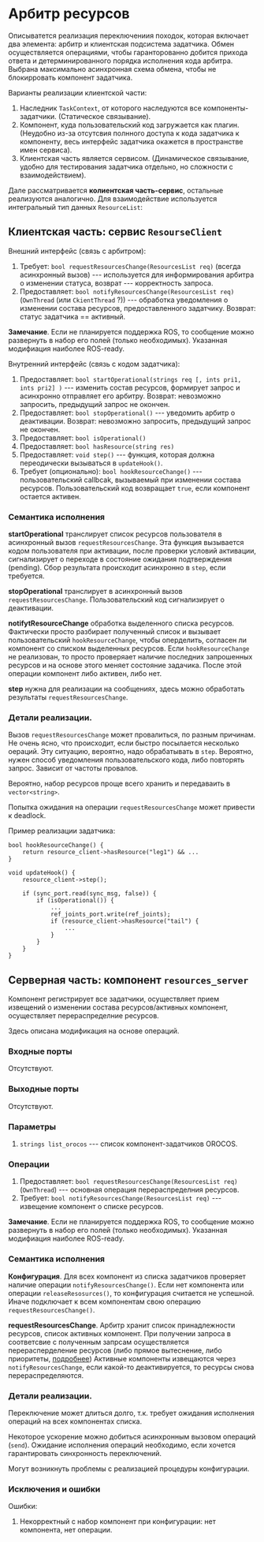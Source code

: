 Арбитр ресурсов
======================

Описыватется реализация переключениия походок, которая включает два элемента: арбитр и клиентская подсистема задатчика. 
Обмен осуществляется операциями, чтобы гаранторованно добится прихода ответа и детерминированного порядка исполнения кода арбитра.
Выбрана максимально асинхронная схема обмена, чтобы не блокирровать компонент задатчика.

Варианты реализации клиентской части:
1. Наследник `TaskContext`, от которого наследуются все компоненты-задатчики. (Статическое связывание). 
2. Компонент, куда пользовательский код загружается как плагин. 
    (Неудобно из-за отсутсвия полнного доступа к кода задатчика к компоненту, весь интерфейс задатчика окажется в пространстве имен сервиса).
3. Клиентская часть является сервисом. (Динамическое связывание, удобно для тестирования задатчика отдельно, но сложности с взаимодействием).

Дале рассматривается **колиентская часть-сервис**, остальные реализуются аналогично.
Для взаимодействие используется интегральный тип данных `ResourceList`:




Клиентская  часть: сервис `ResourseСlient`
-------------------------------------------

Внешний интерфейс (связь с арбитром):

1. Требует: `bool requestResourcesChange(ResourcesList req)` (всегда асинхронный вызов) --- используется для информирования арбитра о изменении статуса, возврат --- корректность запроса.
1. Предоставляет: `bool notifyResourcesChange(ResourcesList req)` (`OwnThread` (или `CkientThread` ?)) --- обработка уведомления о изменении состава ресурсов, предоставленного задатчику. Возврат: статус задатчика == активный.

**Замечание**. Если не планируется поддержка ROS, то сообщение можно развернуть в набор его полей (только необходимых). Указанная модифиация наиболее ROS-ready.

Внутренний интерфейс (связь с кодом задатчика):

1. Предоставляет: `bool startOperational(strings req [, ints pri1, ints pri2] )` --- изменить состав ресурсов, формирует запрос и асинхронно отправляет его арбитру. Возврат: невозможно запросить, предыдущий запрос не окончен.
1. Предоставляет: `bool stopOperational()` --- уведомить арбитр о деактивации. Возврат: невозможно запросить, предыдущий запрос не окончен.
1. Предоставляет: `bool isOperational()` 
1. Предоставляет: `bool hasResource(string res)` 
1. Предоставляет: `void step()` --- функция, которая должна переодически вызываться в `updateHook()`.
1. Требует (опционально): `bool hookResourceChange()` --- пользовательский callbcak, вызываемый при изменении состава ресурсов. 
    Пользовательский код возвращает `true`, если компонент остается активен. 

### Семантика исполнения

**startOperational** транслирует список ресурсов пользователя в асинхронный вызов `requestResourcesChange`. 
Эта функция вызывается кодом пользователя при активации, после проверки условий активации, сигнализирует о переходе в состояние ожидания подтверждения (pending).
Сбор результата происходит асинхронно в `step`, если требуется.

**stopOperational** транслирует в асинхронный вызов `requestResourcesChange`. Пользовательский код сигнализирует о деактивации.

**notifytResourceChange** обработка выделенного списка ресурсов. Фактически просто разбирает полученный список и вызывает пользовательский `hookResourceChange`, 
чтобы оперделить, согласен ли компонент со списком  выделенных ресурсов. Если `hookResourceChange` не реализован, то просто проверяает наличие последних запрошенных ресурсов 
и на основе этого меняет состояние задачика. После этой операции компонент либо активен, либо нет.

**step** нужна для реализации на сообщениях, здесь можно обработать результаты `requestResourcesChange`.

### Детали реализации.

Вызов `requestResourcesChange` может провалиться, по разным причинам. Не очень ясно, что происходит, если быстро посылается несколько оераций. 
Эту ситуацию, вероятно, надо обрабатывать в `step`. Вероятно, нужен способ уведомления пользовательского кода, либо повторять запрос. Зависит от частоты провалов. 

Вероятно, набор ресурсов проще всего хранить и передаваить в `vector<string>`.

Попытка ожидания на операции `requestResourcesChange` может привести к deadlock.

Пример реализации задатчика:

    bool hookResourceChange() {
        return resource_client->hasResource("leg1") && ... 
    }

    void updateHook() {
        resource_client->step();

        if (sync_port.read(sync_msg, false)) {
            if (isOperational()) {
                ...
                ref_joints_port.write(ref_joints);
                if (resource_client->hasResource("tail") {
                    ...
                }
            }
        }
    }

Серверная часть: компонент `resources_server`
---------------------------------------------

Компонент регистрирует все задатчики, осуществляет прием извещений о изменении состава ресурсов/активных компонент, 
осуществляет перераспределние ресурсов.

Здесь описана модификация на основе операций.

### Входные порты

Отсутствуют.

### Выходные порты

Отсутствуют.

### Параметры

1. `strings list_orocos` --- список компонент-задатчиков OROCOS.

<!-- 
1. `strings resources` - список ресурсов (для проверки корректности запросов). 
-->

### Операции

1. Предоставляет: `bool requestResourcesChange(ResourcesList req)` (`OwnThread`) --- основная операция перераспределния ресурсов.
1. Требует: `bool notifyResourcesChange(ResourcesList req)` --- извещение компонент о списке ресурсов.

**Замечание**. Если не планируется поддержка ROS, то сообщение можно развернуть в набор его полей (только необходимых). Указанная модифиация наиболее ROS-ready.

### Семантика исполнения

**Конфигурация**. Для всех компонент из списка задатчиков проверяет  наличие операции `notifyResourcesChange()`.
Если нет компонента или операции `releaseResosurces()`, то конфигурация считается не успешной. Иначе подключает к всем компонентам  свою операцию `requestResourcesChange()`.

**requestResourcesChange**. Арбитр хранит список принадлежности ресурсов, список активных компонент. 
При получении запроса в соответсвие с полученным запрсам осуществляется перерасперделение ресурсов (либо прямое вытеснение, либо приоритеты, [подробнее](gait-switching))
Активные компоненты извещаются через `notifyResourcesChange`, если какой-то деактивируется, то ресурсы снова перераспределяются.

### Детали реализации.

Переключение может длиться долго, т.к. требует ожидания исполнения операций на всех компонентах списка.

Некоторое ускорение можно добиться асинхронным вызовом операций (`send`). 
Ожидание исполнения операций необходимо, если хочется гарантировать синхронность переключений.

Могут возникнуть проблемы с реализацией процедуры конфигурации. 

### Исключения и ошибки

Ошибки:
1. Некорректный с набор компонент при конфигурации: нет компонента, нет операции.

